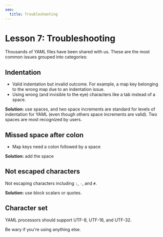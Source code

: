 ```yaml
---
seo:
  title: Troubleshooting
---
```

# Lesson 7: Troubleshooting

Thousands of YAML files have been shared with us.
These are the most common issues grouped into categories:

## Indentation

- Valid indentation but invalid outcome. For example, a map key belonging to the wrong map due to an indentation issue.
- Using wrong (and invisible to the eye) characters like a tab instead of a space.

**Solution:** use spaces, and two space increments are standard for levels of indentation for YAML (even though others space increments are valid).
Two spaces are most recognized by users.

## Missed space after colon

- Map keys need a colon followed by a space

**Solution:** add the space

## Not escaped characters

Not escaping characters including `:`, `-`, and `#`.

**Solution:** use block scalars or quotes.

## Character set

YAML processors should support UTF-8, UTF-16, and UTF-32.

Be wary if you're using anything else.
